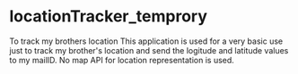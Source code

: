 # locationTracker_temprory
To track my brothers location
This application is used for a very basic use just to track my brother's location and send the logitude and latitude values to my mailID.
No map API for location representation is used.
